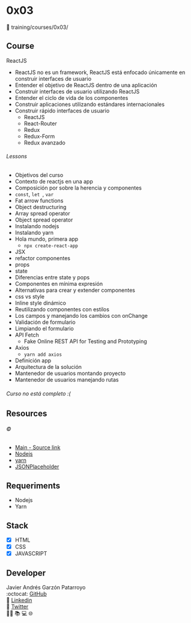 # 0x03
:open_file_folder: training/courses/0x03/

## Course
ReactJS
* ReactJS no es un framework, ReactJS está enfocado únicamente en construir interfaces de usuario
* Entender el objetivo de ReactJS dentro de una aplicación
* Construir interfaces de usuario utilizando ReactJS
* Entender el ciclo de vida de los componentes
* Construir aplicaciones utilizando estándares internacionales
* Construir rápido interfaces de usuario
  - ReactJS
  - React-Router
  - Redux
  - Redux-Form​
  - Redux avanzado
###### Lessons
* Objetivos del curso
* Contexto de reactjs en una app
* Composición por sobre la herencia y componentes
* ```const```, ```let ```, ```var```
* Fat arrow functions
* Object destructuring
* Array spread operator
* Object spread operator
* Instalando nodejs
* Instalando yarn
* Hola mundo, primera app
  - ```npx create-react-app```
* JSX
* refactor componentes
* props
* state
* Diferencias entre state y pops
* Componentes en mínima expresión
* Alternativas para crear y extender componentes
* css vs style
* Inline style dinámico
* Reutilizando componentes con estilos
* Los campos y manejando los cambios con onChange
* Validación de formulario
* Limpiando el formulario
* API Fetch
  - Fake Online REST API for Testing and Prototyping
* Axios
  - ```yarn add axios```
* Definición app
* Arquitectura de la solución
* Mantenedor de usuarios montando proyecto
* Mantenedor de usuarios manejando rutas
###### Curso no está completo :(

## Resources
###### :copyright:
* [Main - Source link](https://www.youtube.com/watch?v=6By0BN4Zfn8&list=PLSnadb41DsdKJQjAz4mVJjpbXbkciJ8sq)
* [Nodejs](https://nodejs.org)
* [yarn](https://yarnpkg.com/)
* [JSONPlaceholder](https://jsonplaceholder.typicode.com)

## Requeriments
* Nodejs
* Yarn

## Stack
* [x] HTML
* [x] CSS
* [x] JAVASCRIPT

## Developer
Javier Andrés Garzón Patarroyo  
:octocat: [GitHub](https://github.com/javierandresgp/)  
:link: [Linkedin](https://www.linkedin.com/in/javierandresgp/)  
:link: [Twitter](https://twitter.com/javierandresgp0)  
:man_technologist: :books: :computer: :globe_with_meridians: